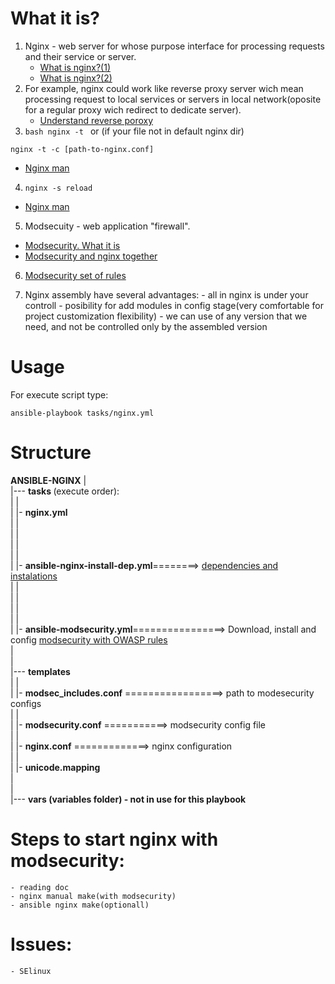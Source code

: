 
# What it is?
1. Nginx - web server for whose purpose interface for processing requests and
their service or server.
	- [What is nginx?(1)](http://nginx.org/ru/)
	- [What is nginx?(2)](https://ru.wikipedia.org/wiki/Nginx)
2. For example, nginx could work like reverse proxy server wich mean
processing request to local services or servers in local network(oposite for a
regular proxy wich redirect to dedicate server).
	- [Understand reverse poroxy](https://ru.wikipedia.org/wiki/%D0%9E%D0%B1%D1%80%D0%B0%D1%82%D0%BD%D1%8B%D0%B9_%D0%BF%D1%80%D0%BE%D0%BA%D1%81%D0%B8)
3. ```bash nginx -t ```
or (if your file not in default nginx dir)
```
nginx -t -c [path-to-nginx.conf]
```
 - [Nginx man](https://linux.die.net/man/8/nginx)

4. ```nginx -s reload```
 - [Nginx man](https://linux.die.net/man/8/nginx)

5. Modsecuity - web application "firewall".

 - [Modsecurity. What it is](https://en.wikipedia.org/wiki/ModSecurity)
 - [Modsecurity and nginx together](https://itfb.com.ua/kak-ustanovit-i-nastroit-modsecurity-v-nginx/)

6. [Modsecurity set of rules](https://owasp.org/www-project-modsecurity-core-rule-set/)

7. 	Nginx assembly have several advantages:
		- all in nginx is under your controll
		- posibility for add modules in config stage(very comfortable for project customization flexibility)
		- we can use of any version that we need, and not be controlled only by the assembled version

# Usage
For execute script type:
```
ansible-playbook tasks/nginx.yml
```
# Structure

**ANSIBLE-NGINX**
	|<br>
	|--- <strong>tasks </strong>(execute order):<br>
	|	|       <br>
	|	|- <strong><strong>nginx.yml</strong></strong>									 
	|	|															 
	|	|										 
	|	|					 
	|	|				 
	| |- <strong>ansible-nginx-install-dep.yml</strong></strong>========> [dependencies and instalations](https://itsecforu.ru/2021/02/11/%F0%9F%8C%90-%D0%BA%D0%B0%D0%BA-%D1%81%D0%BE%D0%B1%D1%80%D0%B0%D1%82%D1%8C-nginx-%D1%81-modsecurity-%D0%BD%D0%B0-ubuntu-%D1%81%D0%B5%D1%80%D0%B2%D0%B5%D1%80%D0%B5/)<br>
	| |                  						         <br>
	| |           <br>
	|	|						<br>
	|	|		<br>
	|	|- <strong>ansible-modsecurity.yml</strong></strong>================> Download, install and config [modsecurity with OWASP rules](https://owasp.org/www-project-modsecurity-core-rule-set/)              
	|	 						                <br/>
	|	 					  <br>
|--- <strong>templates<br></strong>
|	|<br>
|	|- <strong>modsec_includes.conf</strong></strong> =================> path to modesecurity configs<br>
|	|<br>
|	|- <strong>modsecurity.conf</strong></strong> ===========> modsecurity config file<br>
|	|<br>
|	|- <strong>nginx.conf</strong></strong> =============> nginx configuration<br>
|	|<br>
|	|- <strong>unicode.mapping</strong> <br>
|<br>
|<br>
|--- <strong>vars (variables folder) - not in use for this playbook<br></strong>


# Steps to start nginx with modsecurity:
	- reading doc
	- nginx manual make(with modsecurity)
	- ansible nginx make(optionall)


# Issues:
	- SElinux
